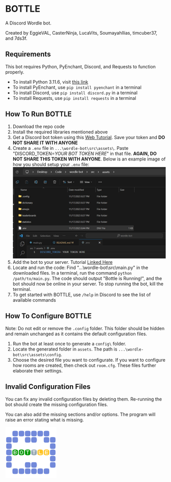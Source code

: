 # BOTTLE

A Discord Wordle bot.

Created by EggieVAL, CasterNinja, LucaVits, SoumayahIlias, timcuber37, and 7ds3f.

## Requirements
This bot requires Python, PyEnchant, Discord, and Requests to function properly.
- To install Python 3.11.6, visit [this link](https://www.python.org/downloads/)
- To install PyEnchant, use `pip install pyenchant` in a terminal
- To install Discord, use `pip install discord.py` in a terminal
- To install Requests, use `pip install requests` in a terminal



## How To Run BOTTLE
1. Download the repo code
2. Install the required libraries mentioned above
3. Get a Discord bot token using this [Web Tutorial](https://discordgsm.com/guide/how-to-get-a-discord-bot-token). Save your token and **DO NOT SHARE IT WITH ANYONE**
4. Create a `.env` file in `...\wordle-bot\src\assets\`. Paste "DISCORD_TOKEN=*YOUR BOT TOKEN HERE*" in that file. **AGAIN, DO NOT SHARE THIS TOKEN WITH ANYONE**. 
Below is an example image of how you should setup your `.env` file:
![Example Environment Variable Image](./src/assets/exampleENV.jpg)
5. Add the bot to your server. Tutorial [Linked Here](https://discordjs.guide/preparations/adding-your-bot-to-servers.html#creating-and-using-your-invite-link)
6. Locate and run the code: Find "...\wordle-bot\src\main.py" in the downloaded files. In a terminal, run the command `python /path/to/main.py`. The code should output "Bottle is Running!", and the bot should now be online in your server. To stop running the bot, kill the terminal.
7. To get started with BOTTLE, use `/help` in Discord to see the list of available commands



## How To Configure BOTTLE
Note: Do not edit or remove the `.config` folder. This folder should be hidden and remain unchanged as it contains the default configuration files.

1. Run the bot at least once to generate a `config\` folder.
2. Locate the generated folder in `assets`. The path is `...\wordle-bot\src\assets\config`.
3. Choose the desired file you want to configurate. If you want to configure how rooms are created, then check out `room.cfg`. These files further elaborate their settings.



## Invalid Configuration Files
You can fix any invalid configuration files by deleting them. Re-running the bot should create the missing configuration files.

You can also add the missing sections and/or options. The program will raise an error stating what is missing.

<img src="./src/assets/bottle.png" alt="Bottle Logo" width="160"/>
